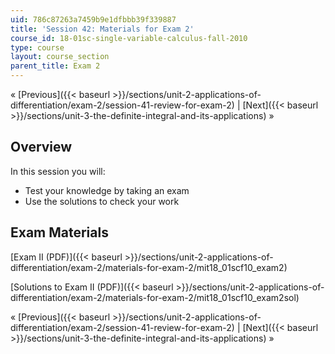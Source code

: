 ```yaml
---
uid: 786c87263a7459b9e1dfbbb39f339887
title: 'Session 42: Materials for Exam 2'
course_id: 18-01sc-single-variable-calculus-fall-2010
type: course
layout: course_section
parent_title: Exam 2
---
```


« [Previous]({{< baseurl >}}/sections/unit-2-applications-of-differentiation/exam-2/session-41-review-for-exam-2) | [Next]({{< baseurl >}}/sections/unit-3-the-definite-integral-and-its-applications) »

Overview
--------

In this session you will:

*   Test your knowledge by taking an exam
*   Use the solutions to check your work

Exam Materials
--------------

[Exam II (PDF)]({{< baseurl >}}/sections/unit-2-applications-of-differentiation/exam-2/materials-for-exam-2/mit18_01scf10_exam2)

[Solutions to Exam II (PDF)]({{< baseurl >}}/sections/unit-2-applications-of-differentiation/exam-2/materials-for-exam-2/mit18_01scf10_exam2sol)

« [Previous]({{< baseurl >}}/sections/unit-2-applications-of-differentiation/exam-2/session-41-review-for-exam-2) | [Next]({{< baseurl >}}/sections/unit-3-the-definite-integral-and-its-applications) »